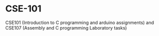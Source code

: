 # CSE-101
CSE101 (Introduction to C programming and arduino assignments) and CSE107 (Assembly and C programming Laboratory tasks) 
